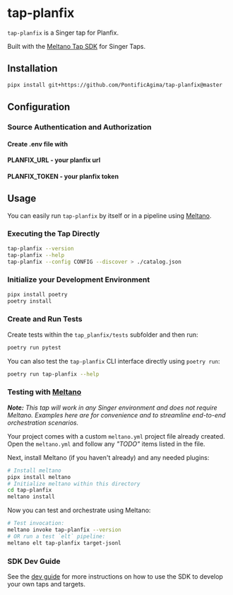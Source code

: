 # tap-planfix

`tap-planfix` is a Singer tap for Planfix.

Built with the [Meltano Tap SDK](https://sdk.meltano.com) for Singer Taps.

## Installation


```bash
pipx install git+https://github.com/PontificAgima/tap-planfix@master
```

## Configuration

### Source Authentication and Authorization

#### Create .env file with 

#### PLANFIX_URL - your planfix url 

#### PLANFIX_TOKEN - your planfix token

## Usage

You can easily run `tap-planfix` by itself or in a pipeline using [Meltano](https://meltano.com/).

### Executing the Tap Directly

```bash
tap-planfix --version
tap-planfix --help
tap-planfix --config CONFIG --discover > ./catalog.json
```

### Initialize your Development Environment

```bash
pipx install poetry
poetry install
```

### Create and Run Tests

Create tests within the `tap_planfix/tests` subfolder and
  then run:

```bash
poetry run pytest
```

You can also test the `tap-planfix` CLI interface directly using `poetry run`:

```bash
poetry run tap-planfix --help
```

### Testing with [Meltano](https://www.meltano.com)

_**Note:** This tap will work in any Singer environment and does not require Meltano.
Examples here are for convenience and to streamline end-to-end orchestration scenarios._

Your project comes with a custom `meltano.yml` project file already created. Open the `meltano.yml` and follow any _"TODO"_ items listed in
the file.

Next, install Meltano (if you haven't already) and any needed plugins:

```bash
# Install meltano
pipx install meltano
# Initialize meltano within this directory
cd tap-planfix
meltano install
```

Now you can test and orchestrate using Meltano:

```bash
# Test invocation:
meltano invoke tap-planfix --version
# OR run a test `elt` pipeline:
meltano elt tap-planfix target-jsonl
```

### SDK Dev Guide

See the [dev guide](https://sdk.meltano.com/en/latest/dev_guide.html) for more instructions on how to use the SDK to 
develop your own taps and targets.
